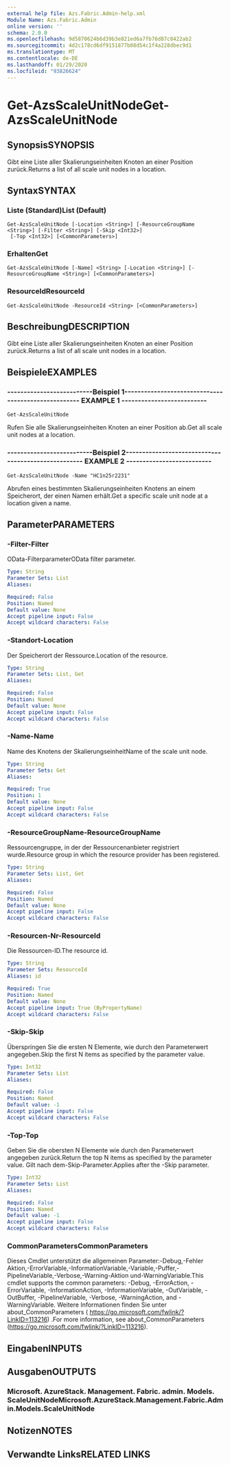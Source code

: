 ```yaml
---
external help file: Azs.Fabric.Admin-help.xml
Module Name: Azs.Fabric.Admin
online version: ''
schema: 2.0.0
ms.openlocfilehash: 9d5870624b6d39b3e821ed6a7fb76d87c8422ab2
ms.sourcegitcommit: 4d2c178cd6df9151877b08d54c1f4a228dbec9d1
ms.translationtype: MT
ms.contentlocale: de-DE
ms.lasthandoff: 01/29/2020
ms.locfileid: "93826624"
---
```

# <span data-ttu-id="9224e-101">Get-AzsScaleUnitNode</span><span class="sxs-lookup"><span data-stu-id="9224e-101">Get-AzsScaleUnitNode</span></span>

## <span data-ttu-id="9224e-102">Synopsis</span><span class="sxs-lookup"><span data-stu-id="9224e-102">SYNOPSIS</span></span>
<span data-ttu-id="9224e-103">Gibt eine Liste aller Skalierungseinheiten Knoten an einer Position zurück.</span><span class="sxs-lookup"><span data-stu-id="9224e-103">Returns a list of all scale unit nodes in a location.</span></span>

## <span data-ttu-id="9224e-104">Syntax</span><span class="sxs-lookup"><span data-stu-id="9224e-104">SYNTAX</span></span>

### <span data-ttu-id="9224e-105">Liste (Standard)</span><span class="sxs-lookup"><span data-stu-id="9224e-105">List (Default)</span></span>
```
Get-AzsScaleUnitNode [-Location <String>] [-ResourceGroupName <String>] [-Filter <String>] [-Skip <Int32>]
 [-Top <Int32>] [<CommonParameters>]
```

### <span data-ttu-id="9224e-106">Erhalten</span><span class="sxs-lookup"><span data-stu-id="9224e-106">Get</span></span>
```
Get-AzsScaleUnitNode [-Name] <String> [-Location <String>] [-ResourceGroupName <String>] [<CommonParameters>]
```

### <span data-ttu-id="9224e-107">ResourceId</span><span class="sxs-lookup"><span data-stu-id="9224e-107">ResourceId</span></span>
```
Get-AzsScaleUnitNode -ResourceId <String> [<CommonParameters>]
```

## <span data-ttu-id="9224e-108">Beschreibung</span><span class="sxs-lookup"><span data-stu-id="9224e-108">DESCRIPTION</span></span>
<span data-ttu-id="9224e-109">Gibt eine Liste aller Skalierungseinheiten Knoten an einer Position zurück.</span><span class="sxs-lookup"><span data-stu-id="9224e-109">Returns a list of all scale unit nodes in a location.</span></span>

## <span data-ttu-id="9224e-110">Beispiele</span><span class="sxs-lookup"><span data-stu-id="9224e-110">EXAMPLES</span></span>

### <span data-ttu-id="9224e-111">--------------------------Beispiel 1--------------------------</span><span class="sxs-lookup"><span data-stu-id="9224e-111">-------------------------- EXAMPLE 1 --------------------------</span></span>
```
Get-AzsScaleUnitNode
```

<span data-ttu-id="9224e-112">Rufen Sie alle Skalierungseinheiten Knoten an einer Position ab.</span><span class="sxs-lookup"><span data-stu-id="9224e-112">Get all scale unit nodes at a location.</span></span>

### <span data-ttu-id="9224e-113">--------------------------Beispiel 2--------------------------</span><span class="sxs-lookup"><span data-stu-id="9224e-113">-------------------------- EXAMPLE 2 --------------------------</span></span>
```
Get-AzsScaleUnitNode -Name "HC1n25r2231"
```

<span data-ttu-id="9224e-114">Abrufen eines bestimmten Skalierungseinheiten Knotens an einem Speicherort, der einen Namen erhält.</span><span class="sxs-lookup"><span data-stu-id="9224e-114">Get a specific scale unit node at a location given a name.</span></span>

## <span data-ttu-id="9224e-115">Parameter</span><span class="sxs-lookup"><span data-stu-id="9224e-115">PARAMETERS</span></span>

### <span data-ttu-id="9224e-116">-Filter</span><span class="sxs-lookup"><span data-stu-id="9224e-116">-Filter</span></span>
<span data-ttu-id="9224e-117">OData-Filterparameter</span><span class="sxs-lookup"><span data-stu-id="9224e-117">OData filter parameter.</span></span>

```yaml
Type: String
Parameter Sets: List
Aliases: 

Required: False
Position: Named
Default value: None
Accept pipeline input: False
Accept wildcard characters: False
```

### <span data-ttu-id="9224e-118">-Standort</span><span class="sxs-lookup"><span data-stu-id="9224e-118">-Location</span></span>
<span data-ttu-id="9224e-119">Der Speicherort der Ressource.</span><span class="sxs-lookup"><span data-stu-id="9224e-119">Location of the resource.</span></span>

```yaml
Type: String
Parameter Sets: List, Get
Aliases: 

Required: False
Position: Named
Default value: None
Accept pipeline input: False
Accept wildcard characters: False
```

### <span data-ttu-id="9224e-120">-Name</span><span class="sxs-lookup"><span data-stu-id="9224e-120">-Name</span></span>
<span data-ttu-id="9224e-121">Name des Knotens der Skalierungseinheit</span><span class="sxs-lookup"><span data-stu-id="9224e-121">Name of the scale unit node.</span></span>

```yaml
Type: String
Parameter Sets: Get
Aliases: 

Required: True
Position: 1
Default value: None
Accept pipeline input: False
Accept wildcard characters: False
```

### <span data-ttu-id="9224e-122">-ResourceGroupName</span><span class="sxs-lookup"><span data-stu-id="9224e-122">-ResourceGroupName</span></span>
<span data-ttu-id="9224e-123">Ressourcengruppe, in der der Ressourcenanbieter registriert wurde.</span><span class="sxs-lookup"><span data-stu-id="9224e-123">Resource group in which the resource provider has been registered.</span></span>

```yaml
Type: String
Parameter Sets: List, Get
Aliases: 

Required: False
Position: Named
Default value: None
Accept pipeline input: False
Accept wildcard characters: False
```

### <span data-ttu-id="9224e-124">-Resourcen-Nr</span><span class="sxs-lookup"><span data-stu-id="9224e-124">-ResourceId</span></span>
<span data-ttu-id="9224e-125">Die Ressourcen-ID.</span><span class="sxs-lookup"><span data-stu-id="9224e-125">The resource id.</span></span>

```yaml
Type: String
Parameter Sets: ResourceId
Aliases: id

Required: True
Position: Named
Default value: None
Accept pipeline input: True (ByPropertyName)
Accept wildcard characters: False
```

### <span data-ttu-id="9224e-126">-Skip</span><span class="sxs-lookup"><span data-stu-id="9224e-126">-Skip</span></span>
<span data-ttu-id="9224e-127">Überspringen Sie die ersten N Elemente, wie durch den Parameterwert angegeben.</span><span class="sxs-lookup"><span data-stu-id="9224e-127">Skip the first N items as specified by the parameter value.</span></span>

```yaml
Type: Int32
Parameter Sets: List
Aliases: 

Required: False
Position: Named
Default value: -1
Accept pipeline input: False
Accept wildcard characters: False
```

### <span data-ttu-id="9224e-128">-Top</span><span class="sxs-lookup"><span data-stu-id="9224e-128">-Top</span></span>
<span data-ttu-id="9224e-129">Geben Sie die obersten N Elemente wie durch den Parameterwert angegeben zurück.</span><span class="sxs-lookup"><span data-stu-id="9224e-129">Return the top N items as specified by the parameter value.</span></span>
<span data-ttu-id="9224e-130">Gilt nach dem-Skip-Parameter.</span><span class="sxs-lookup"><span data-stu-id="9224e-130">Applies after the -Skip parameter.</span></span>

```yaml
Type: Int32
Parameter Sets: List
Aliases: 

Required: False
Position: Named
Default value: -1
Accept pipeline input: False
Accept wildcard characters: False
```

### <span data-ttu-id="9224e-131">CommonParameters</span><span class="sxs-lookup"><span data-stu-id="9224e-131">CommonParameters</span></span>
<span data-ttu-id="9224e-132">Dieses Cmdlet unterstützt die allgemeinen Parameter:-Debug,-Fehler Aktion,-ErrorVariable,-InformationVariable,-Variable,-Puffer,-PipelineVariable,-Verbose,-Warning-Aktion und-WarningVariable.</span><span class="sxs-lookup"><span data-stu-id="9224e-132">This cmdlet supports the common parameters: -Debug, -ErrorAction, -ErrorVariable, -InformationAction, -InformationVariable, -OutVariable, -OutBuffer, -PipelineVariable, -Verbose, -WarningAction, and -WarningVariable.</span></span> <span data-ttu-id="9224e-133">Weitere Informationen finden Sie unter about_CommonParameters ( https://go.microsoft.com/fwlink/?LinkID=113216) .</span><span class="sxs-lookup"><span data-stu-id="9224e-133">For more information, see about_CommonParameters (https://go.microsoft.com/fwlink/?LinkID=113216).</span></span>

## <span data-ttu-id="9224e-134">Eingaben</span><span class="sxs-lookup"><span data-stu-id="9224e-134">INPUTS</span></span>

## <span data-ttu-id="9224e-135">Ausgaben</span><span class="sxs-lookup"><span data-stu-id="9224e-135">OUTPUTS</span></span>

### <span data-ttu-id="9224e-136">Microsoft. AzureStack. Management. Fabric. admin. Models. ScaleUnitNode</span><span class="sxs-lookup"><span data-stu-id="9224e-136">Microsoft.AzureStack.Management.Fabric.Admin.Models.ScaleUnitNode</span></span>

## <span data-ttu-id="9224e-137">Notizen</span><span class="sxs-lookup"><span data-stu-id="9224e-137">NOTES</span></span>

## <span data-ttu-id="9224e-138">Verwandte Links</span><span class="sxs-lookup"><span data-stu-id="9224e-138">RELATED LINKS</span></span>

